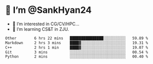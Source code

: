 # 👋 I’m @SankHyan24

- 👀 I’m interested in CG/CV/HPC...
- 🌱 I’m learning CS&T in ZJU.

<!---
SankHyan24/SankHyan24 is a ✨ special ✨ repository because its `README.md` (this file) appears on your GitHub profile.
You can click the Preview link to take a look at your changes.
--->
<!--START_SECTION:waka-->

```txt
Other        6 hrs 22 mins   ███████████████░░░░░░░░░░   59.89 %
Markdown     2 hrs 3 mins    ████▓░░░░░░░░░░░░░░░░░░░░   19.31 %
C++          2 hrs 1 min     ████▓░░░░░░░░░░░░░░░░░░░░   19.07 %
Git          3 mins          ░░░░░░░░░░░░░░░░░░░░░░░░░   00.54 %
Python       2 mins          ░░░░░░░░░░░░░░░░░░░░░░░░░   00.40 %
```

<!--END_SECTION:waka-->
